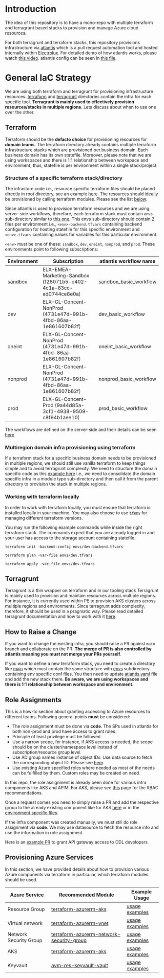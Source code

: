 # Introduction

The idea of this repository is to have a mono-repo with multiple terraform and terragrunt based stacks to provision and manage Azure cloud resources.  

For both terragrunt and terraform stacks, this repository provisions infrastructure via [atlantis](https://www.runatlantis.io/) which is a pull request automation tool and hosted internally within [Electrolux](https://dev.azure.com/ELX-Marketing-DevOps/platform-engineering-stack/_git/atlantis). For detailed demo of how atlantis works, please watch [this video](https://electrolux-my.sharepoint.com/:v:/p/kamran_manzoor/EbhnEaGlxBFJik5th4CA1KIBMn_UTeVqZMgJc_zxdmwQHQ?referrer=Teams.TEAMS-ELECTRON&referrerScenario=MeetingChicletGetLink.view.view). atlantis config can be seen in [this file](atlantis.yaml).

# General IaC Strategy

We are using both terraform and terragrunt for provisioning infrastructure resources. [terraform](terraform/) and [terragrunt](terragrunt/) directories contain the infra for each specific tool. **Terragrunt is mainly used to effectively provision resources/stacks in multiple regions.** Lets discuss about when to use one over the other.

## Terraform
Terraform should be the **defacto choice** for provisioning resources for **domain teams**. The terraform directory already contains multiple terraform infrastructure stacks which are provisioned per business domain. Each business domain has its own statefile. Moreover, please note that we are using workspaces and there is 1:1 relationship between workspace and environment, thus, statefile is per environment within a single stack/project.

### Structure of a specific terraform stack/directory
The infrasture code i.e., resource specific terraform files should be placed directly in root directory, see an example [here](terraform/odl/odl-core/). The resources should ideally be provisioned by calling terraform modules. Please see the list [below](#provisioning-azure-services).

Since atlantis is used to provision terraform resources and we are using server-side workflows, therefore, each terraform stack must contain `envs` sub-directory similar to [this one](terraform/odl/odl-core/envs).
This envs sub-directory should contain 2 files per environment i.e., `<env>-backend.tfvars` containing backend configuration for hosting statefile for this specific environment and `<env>.tfvars` containing values for variables for this particular environment.

`<env>` must be one of these: `sandbox`, `dev`, `oneint`, `nonprod`, and `prod`. These environments point to following subscriptions:

| Environment | Subscription  | atlantis workflow name |
| ---------------------- | ----------------------------------------------------------------------------------------------------------------------------- | ----------------------------------------------------------------------------------------------------------------------------- |
| sandbox         | ELX-EMEA-Marketing-Sandbox (f28071b5-e402-4c1a-83cc-ed0744ce8e0a) | sandbox_basic_workflow |
| dev         | ELX-GL-Concent-NonProd (4731e47d-991b-4fbd-86aa-1e861607b82f)| dev_basic_workflow |
| oneint         | ELX-GL-Concent-NonProd (4731e47d-991b-4fbd-86aa-1e861607b82f)|oneint_basic_workflow |
| nonprod         | ELX-GL-Concent-NonProd (4731e47d-991b-4fbd-86aa-1e861607b82f)|nonprod_basic_workflow |
| prod         | ELX-GL-Concent-Prod (9a44d85a-3cf1-4938-9509-c8f94b1aee10)|prod_basic_workflow |

The workflows are defined on the server-side and their details can be seen [here](https://dev.azure.com/ELX-Marketing-DevOps/platform-engineering-stack/_git/atlantis?path=/atlantis/envs/prod.tfvars&version=GBmain&line=98&lineEnd=98&lineStartColumn=1&lineEndColumn=31&lineStyle=plain&_a=contents).


### Multiregion domain infra provisioning using terraform
If a terraform stack for a specific business domain needs to be provisioned in multiple regions, we should still use vanilla terraform to keep things simple and to avoid terragrunt complexity. We need to structure the domain specific code as this [example here](https://github.com/kung-foo/multiregion-terraform) i.e., we need to consolidate the domain specific infra in a module type sub-directory and then call it from the parent directory to provision the stack in multiple regions. 

### Working with terraform locally
In order to work with terraform locally, you must ensure that terraform is installed locally in your machine. You may also choose to use [`tfenv`](https://github.com/tfutils/tfenv) for managing different terraform versions.

You may run the following example commands while inside the right terraform stack. The commands expect that you are already logged in and your user has access to the storage account containing statefile.
````
terraform init -backend-config envs/dev-backend.tfvars
````
````
terraform plan -var-file envs/dev.tfvars
````
````
terraform apply -var-file envs/dev.tfvars
````

## Terragrunt
Terragrunt is a thin wrapper on terraform and in our tooling stack Terragrunt is mainly used to provision and maintain resources across multiple regions. For instance, it is currently used within PE to provision AKS clusters across multiple regions and environments. Since terragrunt adds complexity, therefore, it should be used in a pragmatic way. Please read detailed terragrunt documentation and how to work with it [here](terragrunt/README.md).

## How to Raise a Change

If you want to change the existing infra, you should raise a PR against `main` branch and collaborate on the PR. **The merge of PR is also controlled by atlantis meaning you must not merge your PRs yourself**. 

If you want to define a new terraform stack, you need to create a directory like [main](main/) which must contain the same structure with [envs](main/envs/) subdirectory containing env specific conf files. You then need to update [atlantis.yaml](atlantis.yaml) file and add the new stack there. **Be aware, we are using workspaces and there is 1:1 relationship between workspace and environment.**

## Role Assignments

This is a how-to section about granting accessing to Azure resources to different teams. Following general points **must** be considered:

- The role assignment must be done via **code**. The SPs used in atlantis for both non-prod and prod have access to grant roles.
- Principle of least privilege must be followed. 
- Use a narrow scope, for instance, if AKS access is needed, the scope should be on the cluster/namespace level instead of subscription/resource group level.
- Use AD group names instance of object IDs. Use data source to fetch the corresponding object ID. Please see [here](https://dev.azure.com/ELX-Marketing-DevOps/infra-global-projects/_git/infra-global-projects-v1?path=/main/data.tf&version=GBmain&line=47&lineEnd=48&lineStartColumn=1&lineEndColumn=1&lineStyle=plain&_a=contents).
- Use existing Azure specified roles where needed as most of the needs can be fulfilled by them. Custom roles may be created on need.

In this repo, the role assignment is already been done for various infra components like AKS and APIM. For AKS, please see [this](https://sdlcwiki.electrolux.com/x/cElKCg) page for the RBAC recommendations.

Once a request comes you need to simply raise a PR and add the respective group to the already existing component like for AKS [here](https://dev.azure.com/ELX-Marketing-DevOps/infra-global-projects/_git/infra-global-projects-v1?path=/main/variables.tf&version=GBmain&line=275&lineEnd=276&lineStartColumn=1&lineEndColumn=1&lineStyle=plain&_a=contents) or in the [environment specific files](https://dev.azure.com/ELX-Marketing-DevOps/infra-global-projects/_git/infra-global-projects-v1?path=/main/envs).

If the infra component was created manually, we must still do role assignment via **code**. We may use datasource to fetch the resource info and use the information in role assignment.

Here is an [example PR](https://dev.azure.com/ELX-Marketing-DevOps/infra-global-projects/_git/infra-global-projects-v1/pullrequest/5124) to grant API gateway access to ODL developers.

## Provisioning Azure Services

In this section, we have provided details about how to provision various Azure components via terraform in particular, which terraform modules should be used.

| Azure Service          | Recommended Module                                                                                                            | Example Usage                                                                                          |
| ---------------------- | ----------------------------------------------------------------------------------------------------------------------------- | ------------------------------------------------------------------------------------------------------ |
| Resource Group         | [terraform-azurerm-aks](https://registry.terraform.io/modules/Azure/aks/azurerm/latest)                                       | [usage examples](https://github.com/Azure/terraform-azurerm-aks/tree/main/examples)                    |
| Virtual network        | [terraform-azurerm-vnet](https://registry.terraform.io/modules/Azure/vnet/azurerm/latest)                                     | [usage examples](https://github.com/Azure/terraform-azurerm-vnet/tree/main/examples)                   |
| Network Security Group | [terraform-azurerm-network-security-group](https://registry.terraform.io/modules/Azure/network-security-group/azurerm/latest) | [usage examples](https://github.com/Azure/terraform-azurerm-network-security-group/tree/main/examples) |
| AKS                    | [terraform-azurerm-aks](https://registry.terraform.io/modules/Azure/aks/azurerm/latest)                                       | [usage examples](https://github.com/Azure/terraform-azurerm-aks/tree/main/examples)                    |
| Keyvault               | [avm-res-keyvault-vault](https://registry.terraform.io/modules/Azure/avm-res-keyvault-vault/azurerm/latest)                   | [usage examples](https://github.com/Azure/terraform-azurerm-avm-res-keyvault-vault/tree/main/examples) |

